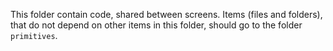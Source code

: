 This folder contain code, shared between screens.
Items (files and folders), that do not depend on other items in this folder,
should go to the folder `primitives`.

